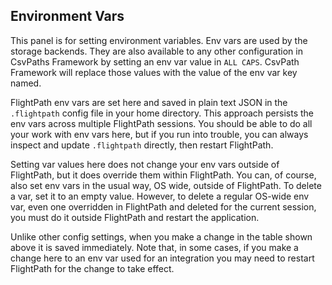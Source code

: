 ## Environment Vars

This panel is for setting environment variables. Env vars are used by the storage backends. They are also available to any other configuration in CsvPaths Framework by setting an env var value in `ALL CAPS`. CsvPath Framework will replace those values with the value of the env var key named.

FlightPath env vars are set here and saved in plain text JSON in the `.flightpath` config file in your home directory. This approach persists the env vars across multiple FlightPath sessions. You should be able to do all your work with env vars here, but if you run into trouble, you can always inspect and update `.flightpath` directly, then restart FlightPath.

Setting var values here does not change your env vars outside of FlightPath, but it does override them within FlightPath. You can, of course, also set env vars in the usual way, OS wide, outside of FlightPath. To delete a var, set it to an empty value. However, to delete a regular OS-wide env var, even one overridden in FlightPath and deleted for the current session, you must do it outside FlightPath and restart the application.

Unlike other config settings, when you make a change in the table shown above it is saved immediately. Note that, in some cases, if you make a change here to an env var used for an integration you may need to restart FlightPath for the change to take effect.

